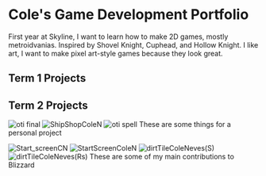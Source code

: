 # Cole's Game Development Portfolio
First year at Skyline, I want to learn how to make 2D games, mostly metroidvanias.
Inspired by Shovel Knight, Cuphead, and Hollow Knight.
I like art, I want to make pixel art-style games because they look great.

## Term 1 Projects

## Term 2 Projects
![oti final](https://github.com/user-attachments/assets/ca43341f-4e33-4c73-b427-68d4b6de143b)
![ShipShopColeN](https://github.com/user-attachments/assets/c6ab15be-e418-4c0c-9e7a-ef2f90a2206a)
![oti spell](https://github.com/user-attachments/assets/63f2b78d-818a-45ed-b97c-f7509b6750d5)
These are some things for a personal project

![Start_screenCN](https://github.com/user-attachments/assets/def77720-eac8-4116-b5ab-25f233231a77)
![StartScreenColeN](https://github.com/user-attachments/assets/aa793adc-199b-43ca-a638-ff91f96ad4ee)
![dirtTileColeNeves(S)](https://github.com/user-attachments/assets/e3ffb39f-c4c1-4216-98dd-83002cfa71db)
![dirtTileColeNeves(Rs)](https://github.com/user-attachments/assets/12c14679-e778-456e-b6f7-358e80599ca2)
These are some of my main contributions to Blizzard

